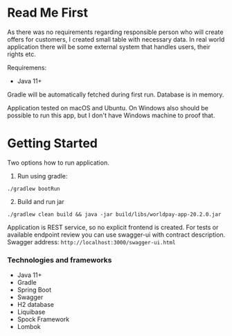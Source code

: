 # Read Me First
As there was no requirements regarding responsible person who will create offers for customers, I created small table with necessary data. In real world application there will be some external system that handles users, their rights etc.

Requiremens:
* Java 11+

Gradle will be automatically fetched during first run.
Database is in memory.

Application tested on macOS and Ubuntu. On Windows also should be possible to run this app, but I don't have Windows machine to proof that.

# Getting Started

Two options how to run application.

1. Run using gradle:
```shell script
./gradlew bootRun
```

2. Build and run jar

```shell script
./gradlew clean build && java -jar build/libs/worldpay-app-20.2.0.jar
```

Application is REST service, so no explicit frontend is created. For tests or available endpoint review you can use swagger-ui with contract description.
Swagger address: `http://localhost:3000/swagger-ui.html`

### Technologies and frameworks

* Java 11+
* Gradle
* Spring Boot
* Swagger
* H2 database
* Liquibase
* Spock Framework
* Lombok

